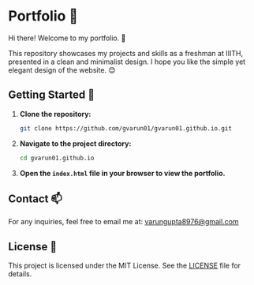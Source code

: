 # Portfolio 🌟

Hi there! Welcome to my portfolio. 🎉

This repository showcases my projects and skills as a freshman at IIITH, presented in a clean and minimalist design. I hope you like the simple yet elegant design of the website. 😊

## Getting Started 🚀

1. **Clone the repository:**

   ```bash
   git clone https://github.com/gvarun01/gvarun01.github.io.git
   ```

2. **Navigate to the project directory:**

   ```bash
   cd gvarun01.github.io
   ```

3. **Open the `index.html` file in your browser to view the portfolio.**


## Contact 📫

For any inquiries, feel free to email me at: [varungupta8976@gmail.com](mailto:varungupta8976@gmail.com)

## License 📜

This project is licensed under the MIT License. See the [LICENSE](LICENSE) file for details.
